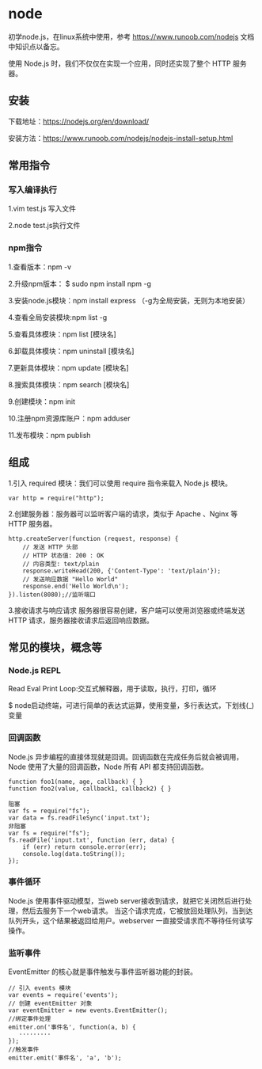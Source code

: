 # node
初学node.js，在linux系统中使用，参考 https://www.runoob.com/nodejs 文档中知识点以备忘。

使用 Node.js 时，我们不仅仅在实现一个应用，同时还实现了整个 HTTP 服务器。

## 安装
下载地址：https://nodejs.org/en/download/

安装方法：https://www.runoob.com/nodejs/nodejs-install-setup.html

## 常用指令

### 写入编译执行
1.vim test.js 写入文件

2.node test.js执行文件

### npm指令
1.查看版本：npm -v

2.升级npm版本： $ sudo npm install npm -g

3.安装node.js模块：npm install express  （-g为全局安装，无则为本地安装）

4.查看全局安装模块:npm list -g

5.查看具体模块：npm list [模块名]

6.卸载具体模块：npm uninstall [模块名]

7.更新具体模块：npm update [模块名]

8.搜索具体模块：npm search [模块名]

9.创建模块：npm init

10.注册npm资源库账户：npm adduser

11.发布模块：npm publish

## 组成
1.引入 required 模块：我们可以使用 require 指令来载入 Node.js 模块。
```
var http = require("http");
```

2.创建服务器：服务器可以监听客户端的请求，类似于 Apache 、Nginx 等 HTTP 服务器。
```
http.createServer(function (request, response) {
    // 发送 HTTP 头部 
    // HTTP 状态值: 200 : OK
    // 内容类型: text/plain
    response.writeHead(200, {'Content-Type': 'text/plain'});
    // 发送响应数据 "Hello World"
    response.end('Hello World\n');
}).listen(8080);//监听端口
```
3.接收请求与响应请求 服务器很容易创建，客户端可以使用浏览器或终端发送 HTTP 请求，服务器接收请求后返回响应数据。

## 常见的模块，概念等

### Node.js REPL
Read Eval Print Loop:交互式解释器，用于读取，执行，打印，循环

$ node启动终端，可进行简单的表达式运算，使用变量，多行表达式，下划线(_)变量

###  回调函数
Node.js 异步编程的直接体现就是回调。回调函数在完成任务后就会被调用，Node 使用了大量的回调函数，Node 所有 API 都支持回调函数。

```
function foo1(name, age, callback) { }
function foo2(value, callback1, callback2) { }

阻塞
var fs = require("fs");
var data = fs.readFileSync('input.txt');
非阻塞
var fs = require("fs");
fs.readFile('input.txt', function (err, data) {
    if (err) return console.error(err);
    console.log(data.toString());
});

```

### 事件循环
Node.js 使用事件驱动模型，当web server接收到请求，就把它关闭然后进行处理，然后去服务下一个web请求。
当这个请求完成，它被放回处理队列，当到达队列开头，这个结果被返回给用户。webserver 一直接受请求而不等待任何读写操作。

### 监听事件
EventEmitter 的核心就是事件触发与事件监听器功能的封装。

```
// 引入 events 模块
var events = require('events');
// 创建 eventEmitter 对象
var eventEmitter = new events.EventEmitter();
//绑定事件处理
emitter.on('事件名', function(a, b) { 
   ·········
}); 
//触发事件
emitter.emit('事件名', 'a', 'b'); 
```
